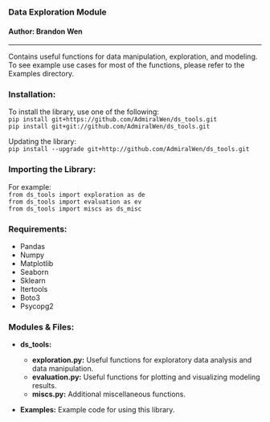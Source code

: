 ### Data Exploration Module
#### Author: Brandon Wen

------------------------------------

Contains useful functions for data manipulation, exploration, and modeling. To see example use cases for most of the functions, please refer to the Examples directory.

### Installation:
To install the library, use one of the following:  
`pip install git+https://github.com/AdmiralWen/ds_tools.git`  
`pip install git+git://github.com/AdmiralWen/ds_tools.git`

Updating the library:  
`pip install --upgrade git+http://github.com/AdmiralWen/ds_tools.git`

### Importing the Library:
For example:  
`from ds_tools import exploration as de`  
`from ds_tools import evaluation as ev`  
`from ds_tools import miscs as ds_misc`

### Requirements:
- Pandas
- Numpy
- Matplotlib
- Seaborn
- Sklearn
- Itertools
- Boto3
- Psycopg2

### Modules & Files:
- **ds_tools:**
    - **exploration.py:** Useful functions for exploratory data analysis and data manipulation.
    - **evaluation.py:** Useful functions for plotting and visualizing modeling results.
    - **miscs.py:** Additional miscellaneous functions.

- **Examples:** Example code for using this library.
